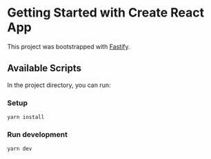 # Getting Started with Create React App

This project was bootstrapped with [Fastify](https://www.fastify.io/).

## Available Scripts

In the project directory, you can run:

### Setup

`yarn install`

### Run development

`yarn dev`
